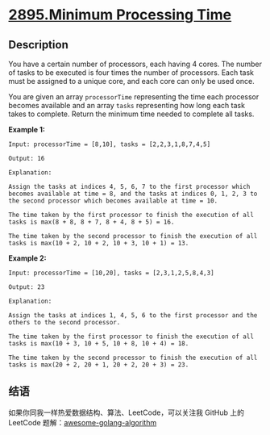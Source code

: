# [2895.Minimum Processing Time][title]

## Description
You have a certain number of processors, each having 4 cores. The number of tasks to be executed is four times the number of processors. Each task must be assigned to a unique core, and each core can only be used once.

You are given an array `processorTime` representing the time each processor becomes available and an array `tasks` representing how long each task takes to complete. Return the minimum time needed to complete all tasks.

**Example 1:**

```
Input: processorTime = [8,10], tasks = [2,2,3,1,8,7,4,5]

Output: 16

Explanation:

Assign the tasks at indices 4, 5, 6, 7 to the first processor which becomes available at time = 8, and the tasks at indices 0, 1, 2, 3 to the second processor which becomes available at time = 10. 

The time taken by the first processor to finish the execution of all tasks is max(8 + 8, 8 + 7, 8 + 4, 8 + 5) = 16.

The time taken by the second processor to finish the execution of all tasks is max(10 + 2, 10 + 2, 10 + 3, 10 + 1) = 13.
```

**Example 2:**

```
Input: processorTime = [10,20], tasks = [2,3,1,2,5,8,4,3]

Output: 23

Explanation:

Assign the tasks at indices 1, 4, 5, 6 to the first processor and the others to the second processor.

The time taken by the first processor to finish the execution of all tasks is max(10 + 3, 10 + 5, 10 + 8, 10 + 4) = 18.

The time taken by the second processor to finish the execution of all tasks is max(20 + 2, 20 + 1, 20 + 2, 20 + 3) = 23.
```

## 结语

如果你同我一样热爱数据结构、算法、LeetCode，可以关注我 GitHub 上的 LeetCode 题解：[awesome-golang-algorithm][me]

[title]: https://leetcode.com/problems/minimum-processing-time
[me]: https://github.com/kylesliu/awesome-golang-algorithm
